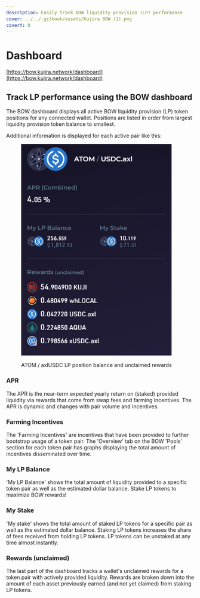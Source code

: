 ```yaml
---
description: Easily track BOW liquidity provision (LP) performance
cover: ../../.gitbook/assets/Kujira BOW (1).png
coverY: 0
---
```


# Dashboard

[https://bow.kujira.network/dashboard](https://bow.kujira.network/dashboard)

## Track LP performance using the BOW dashboard

The BOW dashboard displays all active BOW liquidity provision (LP) token positions for any connected wallet. Positions are listed in order from largest liquidity provision token balance to smallest.&#x20;

Additional information is displayed for each active pair like this:

<figure><img src="../../.gitbook/assets/image.png" alt="" width="403"><figcaption><p>ATOM / axlUSDC LP position balance and unclaimed rewards</p></figcaption></figure>

### APR

The APR is the near-term expected yearly return on (staked) provided liquidity via rewards that come from swap fees and farming incentives. The APR is dynamic and changes with pair volume and incentives.

### Farming Incentives

The 'Farming Incentives' are incentives that have been provided to further bootstrap usage of a token pair. The 'Overview' tab on the BOW 'Pools' section for each token pair has graphs displaying the total amount of incentives disseminated over time.

### My LP Balance

'My LP Balance' shows the total amount of liquidity provided to a specific token pair as well as the estimated dollar balance. Stake LP tokens to maximize BOW rewards!&#x20;

### My Stake

'My stake' shows the total amount of staked LP tokens for a specific pair as well as the estimated dollar balance. Staking LP tokens increases the share of fees received from holding LP tokens. LP tokens can be unstaked at any time almost instantly.&#x20;

### Rewards (unclaimed)

The last part of the dashboard tracks a wallet's unclaimed rewards for a token pair with actively provided liquidity. Rewards are broken down into the amount of each asset previously earned (and not yet claimed) from staking LP tokens.&#x20;
